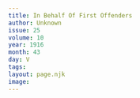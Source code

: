 ```yaml
---
title: In Behalf Of First Offenders
author: Unknown
issue: 25
volume: 10
year: 1916
month: 43
day: V
tags:
layout: page.njk
image:
---
```



